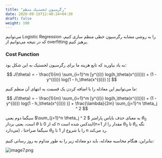 ```yaml
---
title: "رگرسیون لجستیک منظم"
date: 2020-09-15T12:48:24+04:30
draft: false
weight: 100
---
```


می‌توانیم Logistic Regression را به روشی مشابه رگرسیون خطی
منظم سازی کنیم، که در نتیجه می‌توانیم از overfitting پرهیز کنیم.

### Cost Function


به یاد بیاورید که تابع هزینه ما برای رگرسیون لجستیک به این شکل بود:

$$
J(\theta) = - \frac{1}{m} \sum_{i=1}^m [y^{(i)} log(h_\theta(x^{(i)})) + (1 - y^{(i)}) log(1 - h_\theta(x^{(i)}) )]  
$$


ما می‌توانیم این معادله را با اضافه کردن یک قسمت به انتهای آن منظم کنیم:

$$
J(\theta) = - \frac{1}{m} \sum_{i=1}^m [y^{(i)} log(h_\theta(x^{(i)})) + (1 - y^{(i)}) log(1 - h_\theta(x^{(i)}) )]  + \frac{\lambda}{2m} \sum_{j=1}^n \theta_j ^ 2
$$


سیگما دوم یعنی $\sum_{j=1}^n \theta_j ^ 2 $ به معنای حذف بایاس پارامتر $\theta_0$ است،
یعنی بردار $\theta$ که از 0 تا n ایندکس شده است(n+1 مقدار را از $\theta_0$ تا $\theta_n$ نگه می‌دارد)
، سیگما صراحتا $\theta_0$  را با شروع از 1 تا n رد می‌کند.


بنابراین، هنگام محاسبه معادله، باید دو معادله زیر را به طور مداوم به روز رسانی کنیم:

![image7.png](../images/image7.png?width=35pc)
